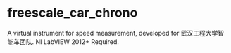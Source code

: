 # freescale_car_chrono
A virtual instrument for speed measurement, developed for 武汉工程大学智能车团队. NI LabVIEW 2012+ Required.
